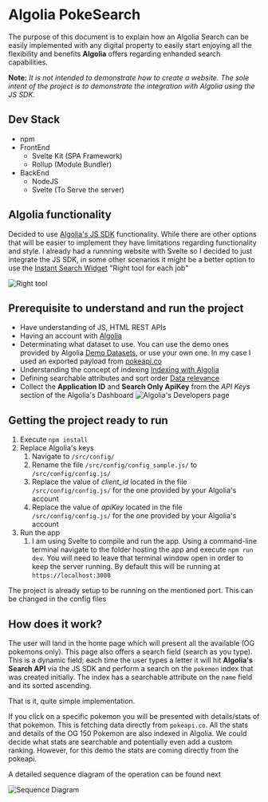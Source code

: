 # Algolia PokeSearch

The purpose of this document is to explain how an Algolia Search can be easily implemented with any digital property to easily start enjoying all the flexibility and benefits **Algolia** offers regarding enhanded search capabilities.

**Note:** *It is not intended to demonstrate how to create a website. The sole intent of the project is to demonstrate the integration with Algolia using the JS SDK.*

## Dev Stack
*	npm
*	FrontEnd
	*	Svelte Kit (SPA Framework)
	*	Rollup (Module Bundler)
*	BackEnd
	*	NodeJS
	*	Svelte (To Serve the server)

## Algolia functionality
Decided to use [Algolia's JS SDK](https://www.algolia.com/doc/api-client/getting-started/install/javascript/?client=javascript) functionality. While there are other options that will be easier to implement they have limitations regarding functionality and style. I already had a runnning website with Svelte so I decided to just integrate the JS SDK, in some other scenarios it might be a better option to use the [Instant Search Widget](https://community.algolia.com/#instantsearch) "Right tool for each job"

![Right tool](https://media.giphy.com/media/l1Kum52Ai1QUFmMN2/giphy.gif)

## Prerequisite to understand and run the project

*	Have understanding of JS, HTML REST APIs
*	Having an account with [Algolia](https://www.algolia.com)
*	Determinating what dataset to use. You can use the demo ones provided by Algolia [Demo Datasets](https://github.com/algolia/datasets), or use your own one. In my case I used an exported payload from [pokeapi.co](www.pokeapi.co)
*	Understanding the concept of indexing [Indexing with Algolia](https://www.algolia.com/doc/guides/indexing/indexing-overview/#overview)
*	Defining searchable attributes and sort order [Data relevance](https://www.algolia.com/doc/guides/getting-started/the-implementation-process/#configuring-relevance)
*	Collect the **Application ID** and **Search Only ApiKey** from the *API Keys* section of the Algolia's Dashboard
![Algolia's Developers page](https://www.arguinzon.es/public/images/algolia/algoliaKeys.png)

## Getting the project ready to run

1. Execute	`npm install`
2. Replace Algolia's keys
	1. Navigate to `/src/config/`
	2. Rename the file `/src/config/config_sample.js/` to `/src/config/config.js/`
	3. Replace the value of *client_id* located in the file `/src/config/config.js/` for the one provided by your Algolia's account
	4. Replace the value of *apiKey* located in the file `/src/config/config.js/` for the one provided by your Algolia's account
3. Run the app
	1. I am using Svelte to compile and run the app.
	Using a command-line terminal navigate to the folder hosting the app and execute `npm run dev`. You will need to leave that terminal window open in order to keep the server running. By default this will be running at `https://localhost:3000`
	
The project is already setup to be running on the mentioned port. This can be changed in the config files

## How does it work?

The user will land in the home page which will present all the available (OG pokemons only). This page also offers a search field (search as you type). This is a dynamic field; each time the user types a letter it will hit **Algolia's Search API** via the JS SDK and perform a search on the `pokemon` index that was created initially. The index has a searchable attribute on the `name` field and its sorted ascending.

That is it, quite simple implementation. 

If you click on a specific pokemon you will be presented with details/stats of that pokemon. This is fetching data directly from `pokeapi.co`. All the stats and details of the OG 150 Pokemon are also indexed in Algolia. We could decide what stats are searchable and potentially even add a custom ranking. However, for this demo the stats are coming directly from the pokeapi.

A detailed sequence diagram of the operation can be found next

![Sequence Diagram](https://www.arguinzon.es/public/images/algolia/sequenceDiagram.png)
